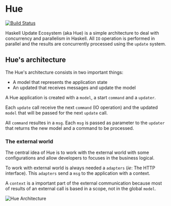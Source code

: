 # Hue
[![Build Status](https://travis-ci.org/carlosmaniero/Hue.svg?branch=master)](https://travis-ci.org/carlosmaniero/Hue)

Haskell Update Ecosystem (aka Hue) is a simple architecture to deal
with concurrency and parallelism in Haskell. All `IO` operation is
performed in parallel and the results are concurrently processed using
the `update` system.

## Hue's architecture

The Hue's architecture consists in two important things:

- A model that represents the application state
- An updated that receives messages and update the model


A Hue application is created with a `model`, a start `command`
and a `updater`.

Each `update` call receive the next `command` (IO operation) and the
updated `model` that will be passed for the next `update` call.

All `command` resultes in a `msg`. Each `msg` is passed as parameter
to the `updater` that returns the new model and a command to be
processed.

### The external world

The central idea of Hue is to work with the external world with some
configurations and allow developers to focuses in the business logical.

To work with external world is always needed a `adapters` (*ie*: The HTTP
interface). This `adapters` send a `msg` to the application with a context.

A `context` is a important part of the external communication
because most of results of an external call is based in a scope, not in
the global `model`.

![Hue Architecture](https://rawcdn.githack.com/carlosmaniero/Hue/master/docs/architeture.svg)
